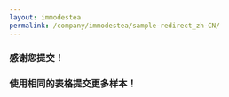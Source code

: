 ```yaml
---
layout: immodestea
permalink: /company/immodestea/sample-redirect_zh-CN/
---
```


<head>
  <meta http-equiv='refresh' content='3; URL={{ site.url }}{{ site.baseurl }}/company/immodestea/sample_zh-CN/'>
</head>
<body>
<div>
	<h3> 感谢您提交！ </h3></div><div> <h3> 使用相同的表格提交更多样本！ </h3></div>
</body>